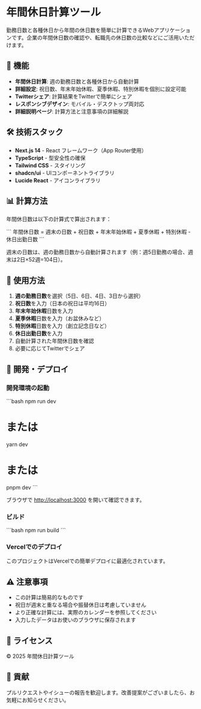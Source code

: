 # 年間休日計算ツール

勤務日数と各種休日から年間の休日数を簡単に計算できるWebアプリケーションです。企業の年間休日数の確認や、転職先の休日数の比較などにご活用いただけます。

## 🚀 機能

- **年間休日計算**: 週の勤務日数と各種休日から自動計算
- **詳細設定**: 祝日数、年末年始休暇、夏季休暇、特別休暇を個別に設定可能
- **Twitterシェア**: 計算結果をTwitterで簡単にシェア
- **レスポンシブデザイン**: モバイル・デスクトップ両対応
- **詳細説明ページ**: 計算方法と注意事項の詳細解説

## 🛠️ 技術スタック

- **Next.js 14** - React フレームワーク（App Router使用）
- **TypeScript** - 型安全性の確保
- **Tailwind CSS** - スタイリング
- **shadcn/ui** - UIコンポーネントライブラリ
- **Lucide React** - アイコンライブラリ

## 📊 計算方法

年間休日数は以下の計算式で算出されます：

\`\`\`
年間休日数 = 週末の日数 + 祝日数 + 年末年始休暇 + 夏季休暇 + 特別休暇 - 休日出勤日数
\`\`\`

週末の日数は、週の勤務日数から自動計算されます（例：週5日勤務の場合、週末は2日×52週=104日）。

## 🎯 使用方法

1. **週の勤務日数**を選択（5日、6日、4日、3日から選択）
2. **祝日数**を入力（日本の祝日は平均16日）
3. **年末年始休暇**日数を入力
4. **夏季休暇**日数を入力（お盆休みなど）
5. **特別休暇**日数を入力（創立記念日など）
6. **休日出勤日数**を入力
7. 自動計算された年間休日数を確認
8. 必要に応じてTwitterでシェア

## 🚀 開発・デプロイ

### 開発環境の起動

\`\`\`bash
npm run dev
# または
yarn dev
# または
pnpm dev
\`\`\`

ブラウザで [http://localhost:3000](http://localhost:3000) を開いて確認できます。

### ビルド

\`\`\`bash
npm run build
\`\`\`

### Vercelでのデプロイ

このプロジェクトはVercelでの簡単デプロイに最適化されています。

## ⚠️ 注意事項

- この計算は簡易的なものです
- 祝日が週末と重なる場合や振替休日は考慮していません
- より正確な計算には、実際のカレンダーを参照してください
- 入力したデータはお使いのブラウザに保存されます

## 📝 ライセンス

© 2025 年間休日計算ツール

## 🤝 貢献

プルリクエストやイシューの報告を歓迎します。改善提案がございましたら、お気軽にお知らせください。
